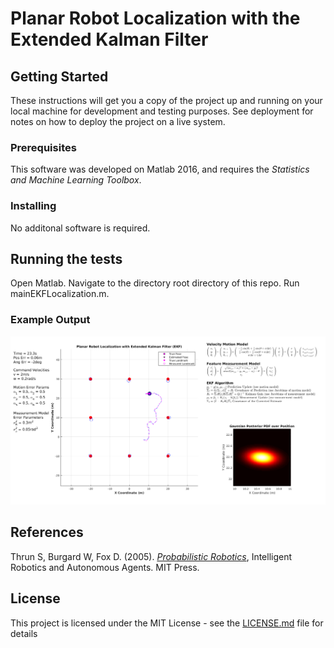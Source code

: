# Planar Robot Localization with the Extended Kalman Filter

## Getting Started

These instructions will get you a copy of the project up and running on your local machine for development and testing purposes. See deployment for notes on how to deploy the project on a live system.

### Prerequisites

This software was developed on Matlab 2016, and requires the *Statistics and Machine Learning Toolbox*.

### Installing
No additonal software is required.

## Running the tests

Open Matlab. 
Navigate to the directory root directory of this repo. 
Run mainEKFLocalization.m.

### Example Output
![](./Figures/EKFLocalizationSample.png)

## References
Thrun S, Burgard W, Fox D. (2005). [*Probabilistic Robotics*](http://www.probabilistic-robotics.org/), Intelligent Robotics and Autonomous Agents. MIT Press.

## License

This project is licensed under the MIT License - see the [LICENSE.md](LICENSE.md) file for details


